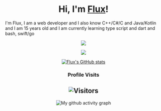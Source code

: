 <div align="center">

<h1>Hi, I'm <a href="https://www.github.com/iamflux">Flux</a>!</h1>
</div>

I'm Flux, I am a web developer and I also know C++/C#/C and Java/Kotlin and I am 15 years old and I am currently learning type script and dart and bash, swift/go

<p align = "center"><img src = "https://github-widgetbox.vercel.app/api/profile?username=iamFlux&data=followers,repositories,stars,commits"></p>
<p align = "center"><img src = "https://github-widgetbox.vercel.app/api/skills?names=java,kotlin,python,html,css,javascript,typescript,dart,c,csharp,bash,swift&includeNames=true"></p>

<div align="center">
	
[![Flux's GitHub stats](https://github-readme-stats.vercel.app/api?username=Flux&show_icons=true&title_color=fff&icon_color=79ff97&text_color=9f9f9f&bg_color=151515&count_private=true)](https://github.com/iamflux) 
### Profile Visits 

![Visitors](https://komarev.com/ghpvc/?username=Flux&color=blueviolet)
---

</details>

![My github activity graph](https://activity-graph.herokuapp.com/graph?username=iamFlux&theme=react-dark)

